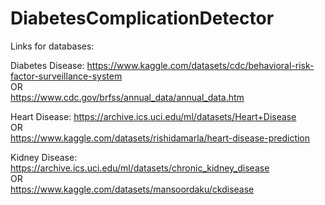 # DiabetesComplicationDetector

Links for databases: 

Diabetes Disease: https://www.kaggle.com/datasets/cdc/behavioral-risk-factor-surveillance-system    
                  OR   
                  https://www.cdc.gov/brfss/annual_data/annual_data.htm  
                  
Heart Disease:    https://archive.ics.uci.edu/ml/datasets/Heart+Disease  
                  OR   
                  https://www.kaggle.com/datasets/rishidamarla/heart-disease-prediction  
                
Kidney Disease:   https://archive.ics.uci.edu/ml/datasets/chronic_kidney_disease  
                  OR  
                  https://www.kaggle.com/datasets/mansoordaku/ckdisease  
